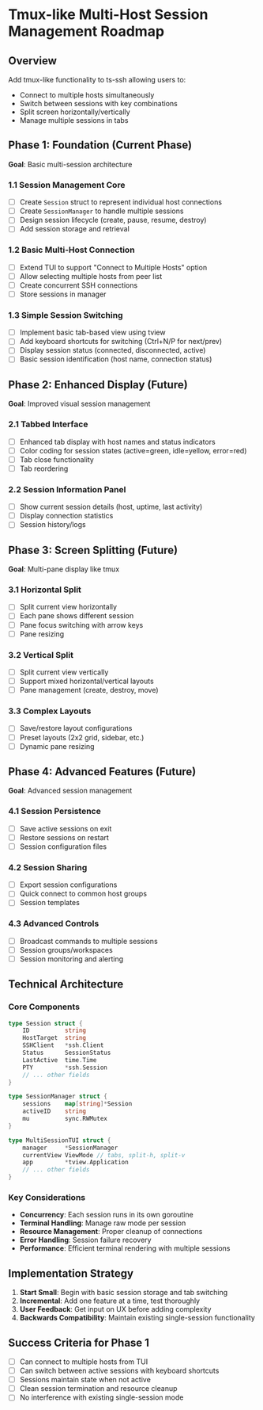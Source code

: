 # Tmux-like Multi-Host Session Management Roadmap

## Overview
Add tmux-like functionality to ts-ssh allowing users to:
- Connect to multiple hosts simultaneously
- Switch between sessions with key combinations
- Split screen horizontally/vertically
- Manage multiple sessions in tabs

## Phase 1: Foundation (Current Phase)
**Goal**: Basic multi-session architecture

### 1.1 Session Management Core
- [ ] Create `Session` struct to represent individual host connections
- [ ] Create `SessionManager` to handle multiple sessions
- [ ] Design session lifecycle (create, pause, resume, destroy)
- [ ] Add session storage and retrieval

### 1.2 Basic Multi-Host Connection
- [ ] Extend TUI to support "Connect to Multiple Hosts" option
- [ ] Allow selecting multiple hosts from peer list
- [ ] Create concurrent SSH connections
- [ ] Store sessions in manager

### 1.3 Simple Session Switching
- [ ] Implement basic tab-based view using tview
- [ ] Add keyboard shortcuts for switching (Ctrl+N/P for next/prev)
- [ ] Display session status (connected, disconnected, active)
- [ ] Basic session identification (host name, connection status)

## Phase 2: Enhanced Display (Future)
**Goal**: Improved visual session management

### 2.1 Tabbed Interface
- [ ] Enhanced tab display with host names and status indicators
- [ ] Color coding for session states (active=green, idle=yellow, error=red)
- [ ] Tab close functionality
- [ ] Tab reordering

### 2.2 Session Information Panel
- [ ] Show current session details (host, uptime, last activity)
- [ ] Display connection statistics
- [ ] Session history/logs

## Phase 3: Screen Splitting (Future)
**Goal**: Multi-pane display like tmux

### 3.1 Horizontal Split
- [ ] Split current view horizontally
- [ ] Each pane shows different session
- [ ] Pane focus switching with arrow keys
- [ ] Pane resizing

### 3.2 Vertical Split
- [ ] Split current view vertically
- [ ] Support mixed horizontal/vertical layouts
- [ ] Pane management (create, destroy, move)

### 3.3 Complex Layouts
- [ ] Save/restore layout configurations
- [ ] Preset layouts (2x2 grid, sidebar, etc.)
- [ ] Dynamic pane resizing

## Phase 4: Advanced Features (Future)
**Goal**: Advanced session management

### 4.1 Session Persistence
- [ ] Save active sessions on exit
- [ ] Restore sessions on restart
- [ ] Session configuration files

### 4.2 Session Sharing
- [ ] Export session configurations
- [ ] Quick connect to common host groups
- [ ] Session templates

### 4.3 Advanced Controls
- [ ] Broadcast commands to multiple sessions
- [ ] Session groups/workspaces
- [ ] Session monitoring and alerting

## Technical Architecture

### Core Components
```go
type Session struct {
    ID          string
    HostTarget  string
    SSHClient   *ssh.Client
    Status      SessionStatus
    LastActive  time.Time
    PTY         *ssh.Session
    // ... other fields
}

type SessionManager struct {
    sessions    map[string]*Session
    activeID    string
    mu          sync.RWMutex
}

type MultiSessionTUI struct {
    manager     *SessionManager
    currentView ViewMode // tabs, split-h, split-v
    app         *tview.Application
    // ... other fields
}
```

### Key Considerations
- **Concurrency**: Each session runs in its own goroutine
- **Terminal Handling**: Manage raw mode per session
- **Resource Management**: Proper cleanup of connections
- **Error Handling**: Session failure recovery
- **Performance**: Efficient terminal rendering with multiple sessions

## Implementation Strategy
1. **Start Small**: Begin with basic session storage and tab switching
2. **Incremental**: Add one feature at a time, test thoroughly
3. **User Feedback**: Get input on UX before adding complexity
4. **Backwards Compatibility**: Maintain existing single-session functionality

## Success Criteria for Phase 1
- [ ] Can connect to multiple hosts from TUI
- [ ] Can switch between active sessions with keyboard shortcuts
- [ ] Sessions maintain state when not active
- [ ] Clean session termination and resource cleanup
- [ ] No interference with existing single-session mode